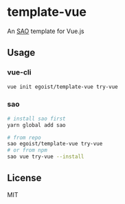 # template-vue

An [SAO](https://github.com/egoist/sao) template for Vue.js

## Usage

### vue-cli

```bash
vue init egoist/template-vue try-vue
```

### sao

```bash
# install sao first
yarn global add sao

# from repo
sao egoist/template-vue try-vue
# or from npm
sao vue try-vue --install
```

## License

MIT